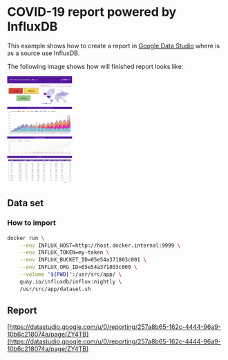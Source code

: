# COVID-19 report powered by InfluxDB

This example shows how to create a report in [Google Data Studio](https://datastudio.google.com/s/p19vh-b82Sw) where is as a source use InfluxDB. 

The following image shows how will finished report looks like:

[<img src="examples/COVID-19_report_powered_by_InfluxDB.png" height="250px">](https://datastudio.google.com/s/p19vh-b82Sw) 

## Data set

### How to import
```bash
docker run \
    --env INFLUX_HOST=http://host.docker.internal:9999 \
    --env INFLUX_TOKEN=my-token \
    --env INFLUX_BUCKET_ID=05e54a371803c001 \
    --env INFLUX_ORG_ID=05e54a371803c000 \
    --volume "${PWD}":/usr/src/app/ \
    quay.io/influxdb/influx:nightly \
    /usr/src/app/dataset.sh
```

## Report

[https://datastudio.google.com/u/0/reporting/257a8b65-162c-4444-96a9-10b6c218074a/page/ZY4TB](https://datastudio.google.com/u/0/reporting/257a8b65-162c-4444-96a9-10b6c218074a/page/ZY4TB)

